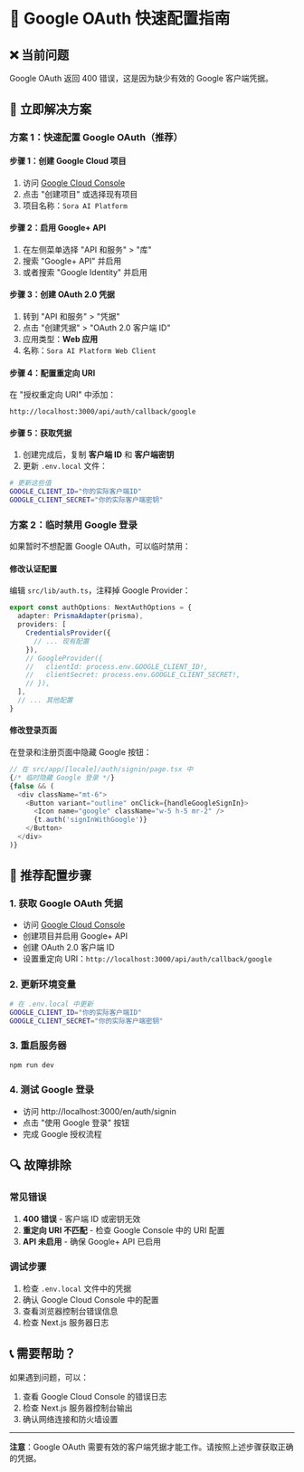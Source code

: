 # 🚀 Google OAuth 快速配置指南

## ❌ 当前问题
Google OAuth 返回 400 错误，这是因为缺少有效的 Google 客户端凭据。

## 🔧 立即解决方案

### 方案 1：快速配置 Google OAuth（推荐）

#### 步骤 1：创建 Google Cloud 项目
1. 访问 [Google Cloud Console](https://console.cloud.google.com/)
2. 点击 "创建项目" 或选择现有项目
3. 项目名称：`Sora AI Platform`

#### 步骤 2：启用 Google+ API
1. 在左侧菜单选择 "API 和服务" > "库"
2. 搜索 "Google+ API" 并启用
3. 或者搜索 "Google Identity" 并启用

#### 步骤 3：创建 OAuth 2.0 凭据
1. 转到 "API 和服务" > "凭据"
2. 点击 "创建凭据" > "OAuth 2.0 客户端 ID"
3. 应用类型：**Web 应用**
4. 名称：`Sora AI Platform Web Client`

#### 步骤 4：配置重定向 URI
在 "授权重定向 URI" 中添加：
```
http://localhost:3000/api/auth/callback/google
```

#### 步骤 5：获取凭据
1. 创建完成后，复制 **客户端 ID** 和 **客户端密钥**
2. 更新 `.env.local` 文件：

```bash
# 更新这些值
GOOGLE_CLIENT_ID="你的实际客户端ID"
GOOGLE_CLIENT_SECRET="你的实际客户端密钥"
```

### 方案 2：临时禁用 Google 登录

如果暂时不想配置 Google OAuth，可以临时禁用：

#### 修改认证配置
编辑 `src/lib/auth.ts`，注释掉 Google Provider：

```typescript
export const authOptions: NextAuthOptions = {
  adapter: PrismaAdapter(prisma),
  providers: [
    CredentialsProvider({
      // ... 现有配置
    }),
    // GoogleProvider({
    //   clientId: process.env.GOOGLE_CLIENT_ID!,
    //   clientSecret: process.env.GOOGLE_CLIENT_SECRET!,
    // }),
  ],
  // ... 其他配置
}
```

#### 修改登录页面
在登录和注册页面中隐藏 Google 按钮：

```typescript
// 在 src/app/[locale]/auth/signin/page.tsx 中
{/* 临时隐藏 Google 登录 */}
{false && (
  <div className="mt-6">
    <Button variant="outline" onClick={handleGoogleSignIn}>
      <Icon name="google" className="w-5 h-5 mr-2" />
      {t.auth('signInWithGoogle')}
    </Button>
  </div>
)}
```

## 🎯 推荐配置步骤

### 1. 获取 Google OAuth 凭据
- 访问 [Google Cloud Console](https://console.cloud.google.com/)
- 创建项目并启用 Google+ API
- 创建 OAuth 2.0 客户端 ID
- 设置重定向 URI：`http://localhost:3000/api/auth/callback/google`

### 2. 更新环境变量
```bash
# 在 .env.local 中更新
GOOGLE_CLIENT_ID="你的实际客户端ID"
GOOGLE_CLIENT_SECRET="你的实际客户端密钥"
```

### 3. 重启服务器
```bash
npm run dev
```

### 4. 测试 Google 登录
- 访问 http://localhost:3000/en/auth/signin
- 点击 "使用 Google 登录" 按钮
- 完成 Google 授权流程

## 🔍 故障排除

### 常见错误
1. **400 错误** - 客户端 ID 或密钥无效
2. **重定向 URI 不匹配** - 检查 Google Console 中的 URI 配置
3. **API 未启用** - 确保 Google+ API 已启用

### 调试步骤
1. 检查 `.env.local` 文件中的凭据
2. 确认 Google Cloud Console 中的配置
3. 查看浏览器控制台错误信息
4. 检查 Next.js 服务器日志

## 📞 需要帮助？

如果遇到问题，可以：
1. 查看 Google Cloud Console 的错误日志
2. 检查 Next.js 服务器控制台输出
3. 确认网络连接和防火墙设置

---

**注意**：Google OAuth 需要有效的客户端凭据才能工作。请按照上述步骤获取正确的凭据。


